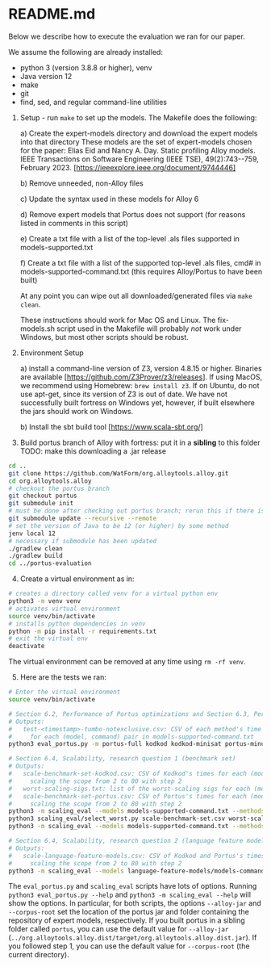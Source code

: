 # README.md

Below we describe how to execute the evaluation we ran for our paper.  

We assume the following are already installed:
- python 3 (version 3.8.8 or higher), venv
- Java version 12
- make
- git
- find, sed, and regular command-line utilities

1.  Setup - run `make` to set up the models.  The Makefile does the following:

    a) Create the expert-models directory and download the expert models into that directory
    These models are the set of expert-models chosen for the paper:
    Elias Eid and Nancy A. Day. Static profiling Alloy models. IEEE Transactions on Software Engineering (IEEE TSE), 49(2):743--759, February 2023. [https://ieeexplore.ieee.org/document/9744446] 

    b) Remove unneeded, non-Alloy files

    c) Update the syntax used in these models for Alloy 6

    d) Remove expert models that Portus does not support (for reasons listed in comments in this script)

    e) Create a txt file with a list of the top-level .als files supported in models-supported.txt

    f) Create a txt file with a list of the supported top-level .als files, cmd# in models-supported-command.txt (this requires Alloy/Portus to have been built)

    At any point you can wipe out all downloaded/generated files via `make clean`.

    These instructions should work for Mac OS and Linux.  The fix-models.sh script used in the Makefile will probably *not* work under Windows, but most other scripts should be robust.

2. Environment Setup

    a) install a command-line version of Z3, version 4.8.15 or higher.
    Binaries are available [https://github.com/Z3Prover/z3/releases].
    If using MacOS, we recommend using Homebrew: `brew install z3`.
    If on Ubuntu, do not use apt-get, since its version of Z3 is out of date.
    We have not successfully built fortress on Windows yet, however, if built elsewhere the jars should work on Windows.

    b) Install the sbt build tool [https://www.scala-sbt.org/]

3. Build portus branch of Alloy with fortress: put it in a **sibling** to this folder
   TODO: make this downloading a .jar release
```bash
cd ..
git clone https://github.com/WatForm/org.alloytools.alloy.git
cd org.alloytools.alloy
# checkout the portus branch
git checkout portus
git submodule init
# must be done after checking out portus branch; rerun this if there is an update to fortress
git submodule update --recursive --remote
# set the version of Java to be 12 (or higher) by some method
jenv local 12
# necessary if submodule has been updated
./gradlew clean
./gradlew build
cd ../portus-evaluation
```


4. Create a virtual environment as in:
```bash
# creates a directory called venv for a virtual python env
python3 -m venv venv
# activates virtual environment
source venv/bin/activate
# installs python dependencies in venv
python -m pip install -r requirements.txt
# exit the virtual env
deactivate
```
The virtual environment can be removed at any time using `rm -rf venv`.

5. Here are the tests we ran:
```bash
# Enter the virtual environment
source venv/bin/activate

# Section 6.2, Performance of Portus optimizations and Section 6.3, Performance compared to Kodkod
# Outputs:
#   test-<timestamp>-tumbo-notexclusive.csv: CSV of each method's time and satisfiability result
#     for each (model, command) pair in models-supported-command.txt
python3 eval_portus.py -m portus-full kodkod kodkod-minisat portus-minus-partition-mem-pred portus-minus-scalar portus-minus-constants-axioms

# Section 6.4, Scalability, research question 1 (benchmark set)
# Outputs:
#   scale-benchmark-set-kodkod.csv: CSV of Kodkod's times for each (model, command, sig) tuple,
#     scaling the scope from 2 to 80 with step 2
#   worst-scaling-sigs.txt: list of the worst-scaling sigs for each (model, command) pair
#   scale-benchmark-set-portus.csv: CSV of Portus's times for each (model, command, sig) tuple in worst-scaling-sigs.txt,
#     scaling the scope from 2 to 80 with step 2
python3 -m scaling_eval --models models-supported-command.txt --methods kodkod --start 2 --end 80 --step 2 --timeout 300 --out scale-benchmark-set-kodkod.csv
python3 scaling_eval/select_worst.py scale-benchmark-set.csv worst-scaling-sigs.txt
python3 -m scaling_eval --models models-supported-command.txt --methods portus --start 2 --end 80 --step 2 --timeout 300 --out scale-benchmark-set-portus.csv

# Section 6.4, Scalability, research question 2 (language feature models)
# Outputs:
#   scale-language-feature-models.csv: CSV of Kodkod and Portus's times for each (model, command, sig) tuple,
#     scaling the scope from 2 to 80 with step 2
python3 -m scaling_eval --models language-feature-models/models-command.txt --start 2 --end 80 --step 2 --timeout 300 --out scale-language-feature-models.csv
```

The `eval_portus.py` and `scaling_eval` scripts have lots of options. Running `python3 eval_portus.py --help` and `python3 -m scaling_eval --help` will show the options. In particular, for both scripts, the options `--alloy-jar` and `--corpus-root` set the location of the portus jar and folder containing the repository of expert models, respectively.  If you built portus in a sibling folder called `portus`, you can use the default value for `--alloy-jar` (`../org.alloytools.alloy.dist/target/org.alloytools.alloy.dist.jar`).  If you followed step 1, you can use the default value for `--corpus-root` (the current directory).
